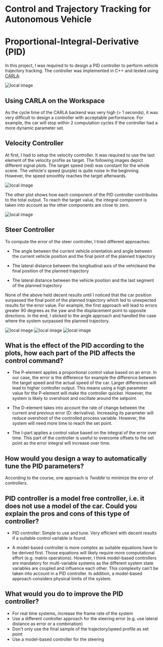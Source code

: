 # Control and Trajectory Tracking for Autonomous Vehicle

# Proportional-Integral-Derivative (PID)

In this project, I was required to to design a PID controller to perform vehicle trajectory tracking. The controller was implemented in C++ and tested using [CARLA](https://carla.org/).

![local image](step1_1.png)

## Using CARLA on the Workspace
As the cycle time of the CARLA backend was very high (> 1 seconds), it was very difficult to design a controller with acceptable performance. For example, the car will stop within 2 computation cycles if the controller had a more dynamic parameter set.

## Velocity Controller

At first, I had to setup the velocity controller. It was required to use the last element of the velocity profile as target. The following images depict different signal plots. The target speed (red) was constant for the whole scene.
The vehicle's speed (purple) is quite noise in the beginning. However, the speed smoothly reaches the target afterwards. 

![local image](speed1.png)

The other plot shows how each component of the PID controller contributes to the total
output. To reach the target value, the integral component is taken into account as the other components are close to zero.

![local image](speed2.png)

## Steer Controller

To compute the error of the steer controller, I tried different approaches:
* The angle between the current vehicle orientation and angle between the current vehicle position and the final point of the planned trajectory

* The lateral distance between the longitudinal axis of the vehicleand the final position of the planned trajectory

* The lateral distance between the vehicle position and the last segment of the planned trajectory

None of the above held decent results until I noticed that the car position surpassed the final point of the planned trajectory which led to unexpected results for the error value. For example, the first approach will lead to errors greater 90 degrees as the yaw and the displacement point to opposite directions. In the end, I sticked to the angle approach and handled the case where the system surpassed the planned trajectory.

![local image](steer1.png)
![local image](steer2.png)
![local image](steer3.png)


## What is the effect of the PID according to the plots, how each part of the PID affects the control command?

* The P-element applies a proportional control value based on an error. In our case, the error is the difference for example the difference between the target speed and the actual speed of the car. Larger differences will lead to higher controller output. This means using a high parameter value for the P-element will make the controller quicker. However, the system is likely to overshoot and oscillate around the setpoint.

* The D-element takes into account the rate of change between the current and previous error (D: derivative). Increasing its parameter will reduce overshoot of the controlled process variable. However, the system will need more time to reach the set point.

* The I-part applies a control value based on the integral of the error over time. This part of the controller is useful to overcome offsets to the set point as the error integral will increase over time.

## How would you design a way to automatically tune the PID parameters?

According to the course, one approach is *Twiddle* to minimize the error of controllers.

## PID controller is a model free controller, i.e. it does not use a model of the car. Could you explain the pros and cons of this type of controller?

* PID controller: Simple to use and tune. Very efficient with decent results if a suitable control variable is found.

* A model-based controller is more complex as suitable equations have to be derived first. Those equations will likely require more computational effort (e.g. matrix operations). However, I think model-based controllers are mandatory for multi-variable systems as the different system state variables are coupled and influence each other. This complexity can't be taken into account in a PID controller. In addition, a model-based approach considers physical limits of the system.

## What would you do to improve the PID controller?

* For real time systems, increase the frame rate of the system
* Use a different controller approach for the steering error (e.g. use lateral distance as error or a combination)
* Don't only use the final sample of the trajectory/speed profile as set point
* Use a model-based controller for the steering
